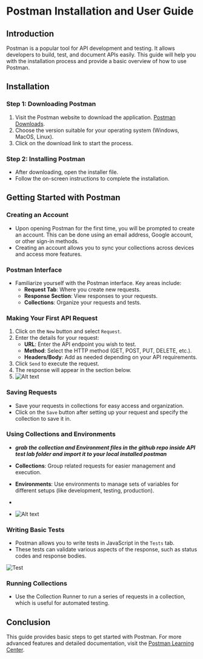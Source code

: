 # Postman Installation and User Guide

## Introduction

Postman is a popular tool for API development and testing. It allows developers to build, test, and document APIs easily. This guide will help you with the installation process and provide a basic overview of how to use Postman.

## Installation

### Step 1: Downloading Postman

1. Visit the Postman website to download the application. [Postman Downloads](https://www.postman.com/downloads/).
2. Choose the version suitable for your operating system (Windows, MacOS, Linux).
3. Click on the download link to start the process.

### Step 2: Installing Postman

- After downloading, open the installer file.
- Follow the on-screen instructions to complete the installation.

## Getting Started with Postman

### Creating an Account

- Upon opening Postman for the first time, you will be prompted to create an account. This can be done using an email address, Google account, or other sign-in methods.
- Creating an account allows you to sync your collections across devices and access more features.

### Postman Interface

- Familiarize yourself with the Postman interface. Key areas include:
  - **Request Tab**: Where you create new requests.
  - **Response Section**: View responses to your requests.
  - **Collections**: Organize your requests and tests.

### Making Your First API Request

1. Click on the `New` button and select `Request`.
2. Enter the details for your request:
   - **URL**: Enter the API endpoint you wish to test.
   - **Method**: Select the HTTP method (GET, POST, PUT, DELETE, etc.).
   - **Headers/Body**: Add as needed depending on your API requirements.
3. Click `Send` to execute the request.
4. The response will appear in the section below.
5. 
   ![Alt text](./postman_images/send_request.png)

### Saving Requests

- Save your requests in collections for easy access and organization.
- Click on the `Save` button after setting up your request and specify the collection to save it in.

### Using Collections and Environments

- ***grab the collection and Environment files in the github repo inside API test lab folder and import it to your local installed postman***
  
- **Collections**: Group related requests for easier management and execution.

- **Environments**: Use environments to manage sets of variables for different setups (like development, testing, production).
- 
- ![Alt text](./postman_images/collection.png)

### Writing Basic Tests

- Postman allows you to write tests in JavaScript in the `Tests` tab.
- These tests can validate various aspects of the response, such as status codes and response bodies.

![Test](./postman_images/imagex.png)
### Running Collections

- Use the Collection Runner to run a series of requests in a collection, which is useful for automated testing.

## Conclusion

This guide provides basic steps to get started with Postman. For more advanced features and detailed documentation, visit the [Postman Learning Center](https://learning.postman.com/).



